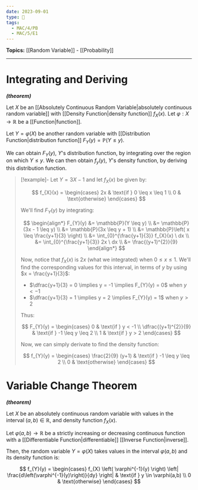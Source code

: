 ```yaml
---
date: 2023-09-01
type: 🧠
tags:
  - MAC/4/PB
  - MAC/5/E1
---
```


**Topics:** [[Random Variable]] - [[Probability]]

---

# Integrating and Deriving

_**(theorem)**_

Let $X$ be an [[Absolutely Continuous Random Variable|absolutely continuous random variable]] with [[Density Function|density function]] $f_{X}(x)$. Let $\varphi : X \to \mathbb{R}$ be a [[Function|function]].

Let $Y = \varphi(X)$ be another random variable with [[Distribution Function|distribution function]] $F_{Y}(y) = \mathbb{P}(Y \leq y)$.

We can obtain $F_{Y}(y)$, $Y$'s distribution function, by integrating over the region on which $Y \leq y$. We can then obtain $f_{y}(y)$, $Y$'s density function, by deriving this distribution function.

> [!example]-
> Let $Y = 3X-1$ and let $f_{X}(x)$ be given by:
>
> $$
> f_{X}(x) =
> \begin{cases}
> 2x & \text{if } 0 \leq x \leq 1 \\
> 0 & \text{otherwise}
> \end{cases}
> $$
>
> We'll find $F_{Y}(y)$ by integrating:
>
> $$
> \begin{align*}
> F_{Y}(y) &= \mathbb{P}(Y \leq y) \\
> &= \mathbb{P}(3x - 1 \leq y) \\
> &= \mathbb{P}(3x \leq y  + 1) \\
> &= \mathbb{P}\left( x \leq \frac{y+1}{3} \right) \\
> &= \int_{0}^{\frac{y+1}{3}} f_{X}(x) \ dx \\
> &= \int_{0}^{\frac{y+1}{3}} 2x \ dx \\
> &= \frac{(y+1)^{2}}{9}
> \end{align*}
> $$
>
> Now, notice that $f_{X}(x)$ is $2x$ (what we integrated) when $0 \leq x \leq 1$. We'll find the corresponding values for this interval, in terms of $y$ by using $x = \frac{y+1}{3}$:
>
> - $\dfrac{y+1}{3} = 0 \implies y = -1 \implies F_{Y}(y) = 0$ when $y < -1$
> - $\dfrac{y+1}{3} = 1 \implies y = 2 \implies F_{Y}(y) = 1$ when $y > 2$
>
> Thus:
>
> $$
> F_{Y}(y) =
> \begin{cases}
> 0 & \text{if } y < -1 \\
> \dfrac{(y+1)^{2}}{9} & \text{if } -1 \leq y \leq 2 \\
> 1 & \text{if } y > 2
> \end{cases}
> $$
>
> Now, we can simply derivate to find the density function:
>
> $$
> f_{Y}(y) =
> \begin{cases}
> \frac{2}{9} (y+1) & \text{if } -1 \leq y \leq 2 \\
> 0 & \text{otherwise}
> \end{cases}
> $$

# Variable Change Theorem

_**(theorem)**_

Let $X$ be an absolutely continuous random variable with values in the interval $(a,b) \in \mathbb{R}$, and density function $f_{X}(x)$.

Let $\varphi(a,b) \to \mathbb{R}$ be a strictly increasing or decreasing continuous function with a [[Differentiable Function|differentiable]] [[Inverse Function|inverse]].

Then, the random variable $Y = \varphi(X)$ takes values in the interval $\varphi(a,b)$ and its density function is:

$$
f_{Y}(y) =
\begin{cases}
f_{X} \left( \varphi^{-1}(y) \right) \left| \frac{d\left(\varphi^{-1}(y)\right)}{dy} \right|  & \text{if } y \in \varphi(a,b) \\
0 & \text{otherwise}
\end{cases}
$$
